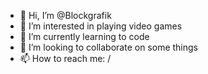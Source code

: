 - 👋 Hi, I’m @Blockgrafik
- 👀 I’m interested in playing video games
- 🌱 I’m currently learning to code
- 💞️ I’m looking to collaborate on some things
- 📫 How to reach me: /

<!---
Blockgrafik/Blockgrafik is a ✨ special ✨ repository because its `README.md` (this file) appears on your GitHub profile.
You can click the Preview link to take a look at your changes.
--->
